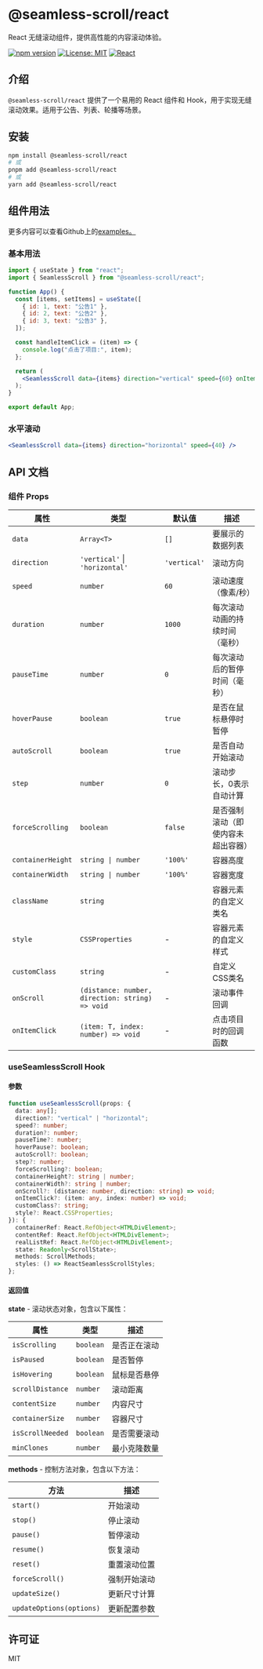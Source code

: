 # @seamless-scroll/react

React 无缝滚动组件，提供高性能的内容滚动体验。

[![npm version](https://img.shields.io/npm/v/@seamless-scroll/react.svg?style=flat)](https://www.npmjs.com/package/@seamless-scroll/react)
[![License: MIT](https://img.shields.io/badge/License-MIT-yellow.svg)](https://opensource.org/licenses/MIT)
[![React](https://img.shields.io/badge/React-19-blue)](https://reactjs.org/)

## 介绍

`@seamless-scroll/react` 提供了一个易用的 React 组件和 Hook，用于实现无缝滚动效果。适用于公告、列表、轮播等场景。

## 安装

```bash
npm install @seamless-scroll/react
# 或
pnpm add @seamless-scroll/react
# 或
yarn add @seamless-scroll/react
```

## 组件用法

更多内容可以查看Github上的[examples。](https://github.com/yeyunwen/seamless-scroll/tree/main/examples/react)

### 基本用法

```jsx
import { useState } from "react";
import { SeamlessScroll } from "@seamless-scroll/react";

function App() {
  const [items, setItems] = useState([
    { id: 1, text: "公告1" },
    { id: 2, text: "公告2" },
    { id: 3, text: "公告3" },
  ]);

  const handleItemClick = (item) => {
    console.log("点击了项目:", item);
  };

  return (
    <SeamlessScroll data={items} direction="vertical" speed={60} onItemClick={handleItemClick} />
  );
}

export default App;
```

### 水平滚动

```jsx
<SeamlessScroll data={items} direction="horizontal" speed={40} />
```

## API 文档

### 组件 Props

| 属性              | 类型                                            | 默认值       | 描述                               |
| ----------------- | ----------------------------------------------- | ------------ | ---------------------------------- |
| `data`            | `Array<T>`                                      | `[]`         | 要展示的数据列表                   |
| `direction`       | `'vertical'` \| `'horizontal'`                  | `'vertical'` | 滚动方向                           |
| `speed`           | `number`                                        | `60`         | 滚动速度（像素/秒）                |
| `duration`        | `number`                                        | `1000`       | 每次滚动动画的持续时间（毫秒）     |
| `pauseTime`       | `number`                                        | `0`          | 每次滚动后的暂停时间（毫秒）       |
| `hoverPause`      | `boolean`                                       | `true`       | 是否在鼠标悬停时暂停               |
| `autoScroll`      | `boolean`                                       | `true`       | 是否自动开始滚动                   |
| `step`            | `number`                                        | `0`          | 滚动步长，0表示自动计算            |
| `forceScrolling`  | `boolean`                                       | `false`      | 是否强制滚动（即使内容未超出容器） |
| `containerHeight` | `string \| number`                              | `'100%'`     | 容器高度                           |
| `containerWidth`  | `string \| number`                              | `'100%'`     | 容器宽度                           |
| `className`       | `string`                                        |              | 容器元素的自定义类名               |
| `style`           | `CSSProperties`                                 | -            | 容器元素的自定义样式               |
| `customClass`     | `string`                                        | -            | 自定义CSS类名                      |
| `onScroll`        | `(distance: number, direction: string) => void` | -            | 滚动事件回调                       |
| `onItemClick`     | `(item: T, index: number) => void`              | -            | 点击项目时的回调函数               |

### useSeamlessScroll Hook

#### 参数

```typescript
function useSeamlessScroll(props: {
  data: any[];
  direction?: "vertical" | "horizontal";
  speed?: number;
  duration?: number;
  pauseTime?: number;
  hoverPause?: boolean;
  autoScroll?: boolean;
  step?: number;
  forceScrolling?: boolean;
  containerHeight?: string | number;
  containerWidth?: string | number;
  onScroll?: (distance: number, direction: string) => void;
  onItemClick?: (item: any, index: number) => void;
  customClass?: string;
  style?: React.CSSProperties;
}): {
  containerRef: React.RefObject<HTMLDivElement>;
  contentRef: React.RefObject<HTMLDivElement>;
  realListRef: React.RefObject<HTMLDivElement>;
  state: Readonly<ScrollState>;
  methods: ScrollMethods;
  styles: () => ReactSeamlessScrollStyles;
};
```

#### 返回值

**state** - 滚动状态对象，包含以下属性：

| 属性             | 类型      | 描述         |
| ---------------- | --------- | ------------ |
| `isScrolling`    | `boolean` | 是否正在滚动 |
| `isPaused`       | `boolean` | 是否暂停     |
| `isHovering`     | `boolean` | 鼠标是否悬停 |
| `scrollDistance` | `number`  | 滚动距离     |
| `contentSize`    | `number`  | 内容尺寸     |
| `containerSize`  | `number`  | 容器尺寸     |
| `isScrollNeeded` | `boolean` | 是否需要滚动 |
| `minClones`      | `number`  | 最小克隆数量 |

**methods** - 控制方法对象，包含以下方法：

| 方法                     | 描述         |
| ------------------------ | ------------ |
| `start()`                | 开始滚动     |
| `stop()`                 | 停止滚动     |
| `pause()`                | 暂停滚动     |
| `resume()`               | 恢复滚动     |
| `reset()`                | 重置滚动位置 |
| `forceScroll()`          | 强制开始滚动 |
| `updateSize()`           | 更新尺寸计算 |
| `updateOptions(options)` | 更新配置参数 |

## 许可证

MIT
